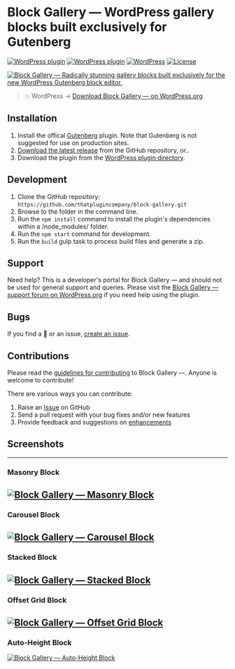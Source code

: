 # Block Gallery — WordPress gallery blocks built exclusively for Gutenberg

[![WordPress plugin](https://img.shields.io/wordpress/plugin/dt/block-gallery.svg?style=flat)](https://wordpress.org/plugins/block-gallery/) [![WordPress plugin](https://img.shields.io/wordpress/plugin/v/block-gallery.svg?style=flat)](https://wordpress.org/plugins/block-gallery/) [![WordPress](https://img.shields.io/wordpress/v/block-gallery.svg?style=flat)]() [![License](https://img.shields.io/badge/license-GPL--3.0%2B-red.svg)](https://github.com/thatplugincompany/block-gallery/blob/master/license.txt)

[![Block Gallery — Radically stunning gallery blocks built exclusively for the new WordPress Gutenberg block editor. ](https://user-images.githubusercontent.com/1813435/48589494-c8582f00-e909-11e8-8779-f9fcc57012a5.jpg)](https://block-gallery.com?utm_medium=block-gallery-github&utm_source=readme&utm_campaign=readme&utm_content=banner)

> 💥 WordPress → [Download Block Gallery — on WordPress.org](https://wordpress.org/plugins/block-gallery/).

## Installation ##

1. Install the offical [Gutenberg](https://wordpress.org/plugins/gutenberg/) plugin. Note that Gutenberg is not suggested for use on production sites.
2. [Download the latest release](https://github.com/thatplugincompany/block-gallery/releases) from the GitHub repository, or..
3. Download the plugin from the [WordPress plugin directory](https://wordpress.org/plugins/block-gallery/).

## Development ##
1. Clone the GitHub repository: `https://github.com/thatplugincompany/block-gallery.git`
2. Browse to the folder in the command line.
3. Run the `npm install` command to install the plugin's dependencies within a /node_modules/ folder.
4. Run the `npm start` command for development.
5. Run the `build` gulp task to process build files and generate a zip.

## Support ##
Need help? This is a developer's portal for Block Gallery — and should not be used for general support and queries. Please visit the [Block Gallery — support forum on WordPress.org](https://wordpress.org/support/plugin/block-gallery) if you need help using the plugin.

## Bugs ##
If you find a 🐞 or an issue, [create an issue](https://github.com/thatplugincompany/block-gallery/issues/new).

## Contributions ##
Please read the [guidelines for contributing](https://github.com/thatplugincompany/block-gallery/blob/master/CONTRIBUTING.md) to Block Gallery —. Anyone is welcome to contribute!

There are various ways you can contribute:

1. Raise an [Issue](https://github.com/thatplugincompany/block-gallery/issues/new) on GitHub
2. Send a pull request with your bug fixes and/or new features
3. Provide feedback and suggestions on [enhancements](https://github.com/thatplugincompany/block-gallery/issues?direction=desc&labels=Enhancement&page=1&sort=created&state=open)

## Screenshots

---
### Masonry Block
[![Block Gallery — Masonry Block](https://user-images.githubusercontent.com/1813435/48589254-c80b6400-e908-11e8-8ab7-1217cb0b6cba.jpg)](https://block-gallery.com?utm_medium=block-gallery-github&utm_source=readme&utm_campaign=readme&utm_content=masonry-screenshot)
---
### Carousel Block
[![Block Gallery — Carousel Block](https://user-images.githubusercontent.com/1813435/48589270-d5285300-e908-11e8-80a9-8f4c977830a7.jpg)](https://block-gallery.com?utm_medium=block-gallery-github&utm_source=readme&utm_campaign=readme&utm_content=carousel-screenshot)
---
### Stacked Block
[![Block Gallery — Stacked Block](https://user-images.githubusercontent.com/1813435/48589301-f2f5b800-e908-11e8-968e-1b2b27db3d15.jpg)](https://block-gallery.com?utm_medium=block-gallery-github&utm_source=readme&utm_campaign=readme&utm_content=stacked-screenshot)
---
### Offset Grid Block
[![Block Gallery — Offset Grid Block](https://user-images.githubusercontent.com/1813435/48589317-03a62e00-e909-11e8-920c-0a28ba2ee945.jpg)](https://block-gallery.com?utm_medium=block-gallery-github&utm_source=readme&utm_campaign=readme&utm_content=offset-screenshot)
---
### Auto-Height Block
[![Block Gallery — Auto-Height Block](https://user-images.githubusercontent.com/1813435/48589341-17ea2b00-e909-11e8-92bd-e2e2c00a81b1.jpg)](https://block-gallery.com?utm_medium=block-gallery-github&utm_source=readme&utm_campaign=readme&utm_content=autoheight-screenshot)
